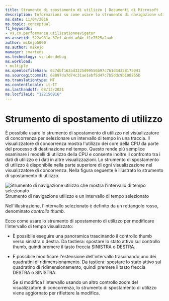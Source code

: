 ```yaml
---
title: Strumento di spostamento di utilizzo | Documenti di Microsoft
description: Informazioni su come usare lo strumento di navigazione utilizzo nel visualizzatore di concorrenza per selezionare un intervallo di tempo in una traccia.
ms.date: 11/04/2016
ms.topic: conceptual
f1_keywords:
- vs.cv.performance.utilizationnavigator
ms.assetid: 522a981a-37ef-4cdd-a04c-f1e7525a2aab
author: mikejo5000
ms.author: mikejo
manager: jmartens
ms.technology: vs-ide-debug
ms.workload:
- multiple
ms.openlocfilehash: 6c7dbf162ad3325d99556b97c761d34358175041
ms.sourcegitcommit: 68897da7d74c31ae1ebf5d47c7b5ddc9b108265b
ms.translationtype: MT
ms.contentlocale: it-IT
ms.lasthandoff: 08/13/2021
ms.locfileid: "122156916"
---
```

# <a name="utilization-navigator"></a>Strumento di spostamento di utilizzo
È possibile usare lo strumento di spostamento di utilizzo nel visualizzatore di concorrenza per selezionare un intervallo di tempo in una traccia. Il visualizzatore di concorrenza mostra l'utilizzo dei core della CPU da parte del processo di destinazione nel tempo. Questo rende più semplice esaminare i modelli di utilizzo della CPU e consente inoltre il confronto tra i dati di utilizzo e i dati in altre visualizzazioni. Lo strumento di spostamento di utilizzo è disponibile nella parte superiore di ogni visualizzazione nel visualizzatore di concorrenza. Nella figura seguente è illustrato lo strumento di spostamento di utilizzo.

 ![Strumento di navigazione utilizzo che mostra l'intervallo di tempo selezionato](../profiling/media/cvutilizationnavigator.png "CVUtilizationNavigator") Strumento di navigazione utilizzo e un intervallo di tempo selezionato

 Nell'illustrazione, l'intervallo selezionato è definito da un rettangolo rosso, denominato *controllo thumb*.

 Ecco come usare lo strumento di spostamento di utilizzo per modificare l'intervallo di tempo visualizzato:

- È possibile eseguire una panoramica trascinando il controllo thumb verso sinistra o destra. Da tastiera: spostare lo stato attivo sul controllo thumb, quindi premere il tasto freccia SINISTRA o DESTRA.

- È possibile modificare l'estensione dell'intervallo trascinando uno dei quadratini di ridimensionamento. Da tastiera: spostare lo stato attivo sul quadratino di ridimensionamento, quindi premere il tasto freccia DESTRA o SINISTRA.

  Se si modifica l'intervallo usando un altro controllo zoom del visualizzatore di concorrenza, lo strumento di spostamento di utilizzo viene aggiornato per riflettere la modifica.